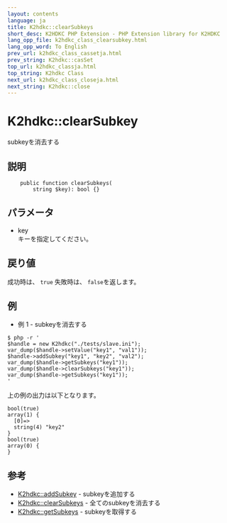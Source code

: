 ```yaml
---
layout: contents
language: ja
title: K2hdkc::clearSubkeys
short_desc: K2HDKC PHP Extension - PHP Extension library for K2HDKC
lang_opp_file: k2hdkc_class_clearsubkey.html
lang_opp_word: To English
prev_url: k2hdkc_class_cassetja.html
prev_string: K2hdkc::casSet
top_url: k2hdkc_classja.html
top_string: K2hdkc Class
next_url: k2hdkc_class_closeja.html
next_string: K2hdkc::close
---
```


# K2hdkc::clearSubkey
subkeyを消去する

## 説明

```
    public function clearSubkeys(
        string $key): bool {}
```


## パラメータ
- key  
キーを指定してください。

## 戻り値
成功時は、 `true` 失敗時は、 `false`を返します。 

## 例
- 例 1 - subkeyを消去する

```
$ php -r '
$handle = new K2hdkc("./tests/slave.ini");
var_dump($handle->setValue("key1", "val1"));
$handle->addSubkey("key1", "key2", "val2");
var_dump($handle->getSubkeys("key1"));
var_dump($handle->clearSubkeys("key1"));
var_dump($handle->getSubkeys("key1"));
'
```

上の例の出力は以下となります。

```
bool(true)
array(1) {
  [0]=>
  string(4) "key2"
}
bool(true)
array(0) {
}
```


## 参考
- [K2hdkc::addSubkey](k2hdkc_class_addsubkeyja.html) - subkeyを追加する
- [K2hdkc::clearSubkeys](k2hdkc_class_clearsubkeysja.html) - 全てのsubkeyを消去する
- [K2hdkc::getSubkeys](k2hdkc_class_getsubkeysja.html) - subkeyを取得する
